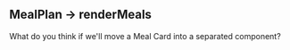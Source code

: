 
## MealPlan -> renderMeals
What do you think if we'll move a Meal Card into a separated component?
